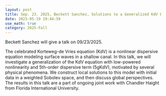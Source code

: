 ```yaml
---
layout: post
title: Sep. 23. 2025, Beckett Sanchez, Solutions to a Generalized KdV Equation in Weighted Spaces
date: 2023-05-19 19:44:59
use_math: true
category: 2025-Fall
---
```

 
Beckett Sanchez will give a talk on 09/23/2025.

The celebrated Korteweg-de Vries equation (KdV) is a nonlinear dispersive equation modeling surface waves in a shallow canal. In this talk, we will investigate a generalization of the KdV
equation with low-powered nonlinearity and 5th-order dispersive term (5gKdV), motivated by several physical phenomena. We construct local solutions to this model with initial data in a weighted Sobolev space, and then discuss global perspectives. The results in this talk are a
part of ongoing joint work with Chandler Haight from Florida International University.

